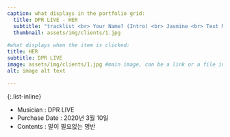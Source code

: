 ```yaml
---
caption: what displays in the portfolio grid:
  title: DPR LIVE - HER
  subtitle: "tracklist <br> Your Name? (Intro) <br> Jasmine <br> Text Me <br> Is You Down <br> Martini Blue (title)"
  thumbnail: assets/img/clients/1.jpg
  
#what displays when the item is clicked:
title: HER
subtitle: DPR LIVE
image: assets/img/clients/1.jpg #main image, can be a link or a file in assets/img/portfolio
alt: image alt text

---
```


{:.list-inline} 
- Musician : DPR LIVE 
- Purchase Date : 2020년 3월 10일 
- Contents : 말이 필요없는 명반

